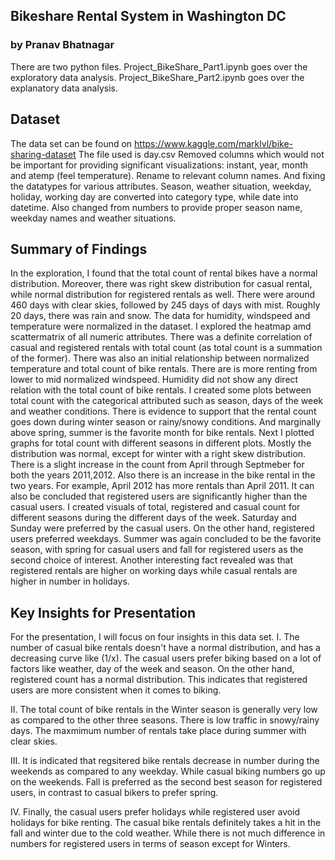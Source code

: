 ## Bikeshare Rental System in Washington DC
### by Pranav Bhatnagar

There are two python files. 
Project_BikeShare_Part1.ipynb goes over the exploratory data analysis. 
Project_BikeShare_Part2.ipynb goes over the explanatory data analysis. 

## Dataset

The data set can be found on https://www.kaggle.com/marklvl/bike-sharing-dataset 
The file used is day.csv
Removed columns which would not be important for providing significant visualizations: instant, year, month and atemp (feel temperature).
Rename to relevant column names. And fixing the datatypes for various attributes. Season, weather situation, weekday, holiday, working day are converted into category type, while date into datetime. Also changed from numbers to provide proper season name, weekday names and weather situations. 

## Summary of Findings

In the exploration, I found that the total count of rental bikes have a normal distribution. Moreover, there was right skew distribution for casual rental, while normal distribution for registered rentals as well. There were around 460 days with clear skies, followed by 245 days of days with mist. Roughly 20 days, there was rain and snow. The data for humidity, windspeed and temperature were normalized in the dataset.
I explored the heatmap amd scattermatrix of all numeric attributes. There was a definite correlation of casual and registered rentals with total count (as total count is a summation of the former). There was also an initial relationship between normalized temperature and total count of bike rentals. There are is more renting from lower to mid normalized windspeed. Humidity did not show any direct relation with the total count of bike rentals. I created some plots between total count with the categorical attributed such as season, days of the week and weather conditions. There is evidence to support that the rental count goes down during winter season or rainy/snowy conditions. And marginally above spring, summer is the favorite month for bike rentals. Next I plotted graphs for total count with different seasons in different plots. Mostly the distribution was normal, except for winter with a right skew distribution. There is a slight increase in the count from April through Septmeber for both the years 2011,2012. Also there is an increase in the bike rental in the two years. For example, April 2012 has more rentals than April 2011. It can also be concluded that registered users are significantly higher than the casual users.
I created visuals of total, registered and casual count for different seasons during the different days of the week. Saturday and Sunday were preferred by the casual users. On the other hand, registered users preferred weekdays. Summer was again concluded to be the favorite season, with spring for casual users and fall for registered users as the second choice of interest. Another interesting fact revealed was that registered rentals are higher on working days while casual rentals are higher in number in holidays. 


## Key Insights for Presentation
For the presentation, I will focus on four insights in this data set. 
I. The number of casual bike rentals doesn't have a normal distribution, and has a decreasing curve like (1/x). The casual users prefer biking based on a lot of factors like weather, day of the week and season. On the other hand, registered count has a normal distribution. This indicates that registered users are more consistent when it comes to biking. 

II. The total count of bike rentals in the Winter season is generally very low as compared to the other three seasons. There is low traffic in snowy/rainy days. The maxmimum number of rentals take place during summer with clear skies. 

III. It is indicated that regsitered bike rentals decrease in number during the weekends as compared to any weekday. While casual biking numbers go up on the weekends. Fall is preferred as the second best season for registered users, in contrast to casual bikers to prefer spring. 

IV. Finally, the casual users prefer holidays while registered user avoid holidays for bike renting. The casual bike rentals definitely takes a hit in the fall and winter due to the cold weather. While there is not much difference in numbers for registered users in terms of season except for Winters. 
